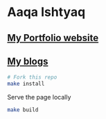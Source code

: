 # Aaqa Ishtyaq

## [My Portfolio website](https://aaqaishtyaq.github.io)
## [My blogs](https://aaqaishtyaq.github.io/notes)


```bash
# Fork this repo
make install
```

Serve the page locally

```bash
make build
```
